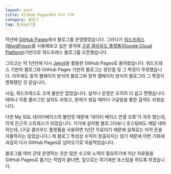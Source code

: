 ```yaml
---
layout: post
title: GitHub Pages에서 다시 시작
category: 블로그
tag: [jekyll]
---
```


작년에 [GitHub Pages](https://pages.github.com/)에서 블로그를 운영했었습니다.
그러다가 [워드프레스(WordPress)](https://ko.wordpress.org/)를 사용해보고 싶은 생각에
[구글 클라우드 플랫폼(Google Cloud Platform)](https://cloud.google.com/)기반으로
워드프레스 블로그를 오픈했습니다.  

그리고는 약 1년만에 다시 [Jekyll](https://jekyllrb-ko.github.io/)을 활용한
GitHub Pages로 돌아왔습니다. 워드프레스 기반의 블로그와 GitHub Pages 기반의 블로그는
장단점 및 그 특징이 뚜렷했습니다. 아무래도 동적 웹페이지 방식의 블로그와 정적 웹페이지
방식의 블로그라 그 특징이 명확했던 것 같습니다.

사실, 워드프레스도 크게 불만은 없었습니다. 설치나 운영은 오히려 더 쉽고 편했습니다.
테마나 각종 플러그인 설치도 쉬웠고, 문제가 생길 때마다 구글링을 통한 검색도 쉬웠습니다.

다만 My SQL 데이터베이스의 불안정 때문에 '데이터 베이스 연결 오류'가 자주 떴는데,
이게 은근히 스트레스가 되었습니다. 거기에 설치형 블로그다보니 호스팅비도 매달 내야
하는데, (구글 클라우드 플랫폼을 사용하면 1년간 무료이기 때문에 실제로는 아직 돈을
지불하지는 않았습니다.) 제 블로그 특성상 수익이 창출되지는 않기 때문에 이번 기회에
과감히 다시 GitHub Pages로 넘어오기로 마음먹었습니다.

블로그를 여러 군데 운영하는 것은 많은 수고와 노력이 필요하기에 지난 자료들을
GitHub Pages로 옮기는 작업이 끝나면, 앞으로는 여기에만 포스팅을 하도록 하겠습니다.

